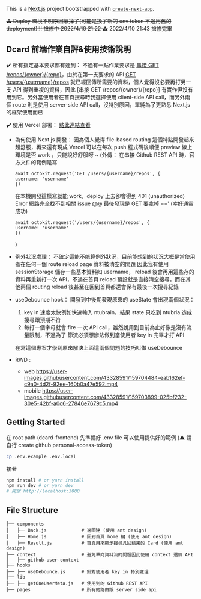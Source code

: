 This is a [Next.js](https://nextjs.org/) project bootstrapped with [`create-next-app`](https://github.com/vercel/next.js/tree/canary/packages/create-next-app).

~~⚠️ Deploy 環境不明原因壞掉了(可能是換了新的 env token 不適用舊的 deployment)!!! 搶修中 2022/4/10 21:22 ⚠️~~
2022/4/10 21:43 搶修完畢

## Dcard 前端作業自評&使用技術說明

✔️ 所有指定基本要求都有達到：
不過有一點作業要求是 [串接 GET /repos/{owner}/{repo}](https://docs.github.com/en/rest/reference/repos#get-a-repository)，由於在第一支要求的 API [GET /users/{username}/repos](https://docs.github.com/en/rest/reference/repos#list-repositories-for-a-user) 就已經回傳所需要的資料，個人覺得沒必要再打另一支 API 得到重複的資料，因此 [串接 GET /repos/{owner}/{repo}] 有實作但沒有用到它。另外當使用者在首頁搜尋時我選擇使用 client-side API call，而另外兩個 route 則是使用 server-side API call，沒特別原因，單純為了更熟悉 Next.js 的框架使用而已

✔️ 使用 Vercel 部署：
[點此連結查看](https://dcard-frontend-test.vercel.app/)

- 為何使用 Next.js 開發：
  因為個人覺得 file-based routing 這個特點開發起來超舒服，再來還有現成 Vercel 可以在每次 push 程式碼後順便 preview 線上環境是否 work ，只能說好舒服呀 ~
  (外傳：
  在串接 Github REST API 時，官方文件的範例是寫
  ```
  await octokit.request('GET /users/{username}/repos', {
  username: 'username'
  })
  ```
  在本機開發這樣寫就能 work，deploy 上去卻會得到 401 (unauthorized) Error
  網路完全找不到相關 issue @@
  最後發現是 GET 要拿掉 ==' (幸好通靈成功)
  ```
  await octokit.request('/users/{username}/repos', {
  username: 'username'
  })
  ```
  )
- 例外狀況處理：
  不確定這能不能算例外狀況，目前能想到的狀況大概是當使用者在任何一個 route reload page 資料被清空的問題
  因此我有使用 sessionStorage 儲存一些基本資料如 username，
  reload 後會再用這些存的資料再重新打一次 API，不過在首頁 reload 預設就是直接清空搜尋，而在其他兩個 routing reload 後甚至在回到首頁都還會保有最後一次搜尋紀錄
- useDebounce hook：
  開發到中後期發現原來的 useState 會出現兩個狀況：

  1. key in 速度太快例如快速輸入 ntubrain，結果 state 只吃到 ntubria 造成搜尋跟預期不符
  2. 每打一個字母就會 fire 一次 API call，雖然說用到目前為止好像是沒有流量限制，不過為了
     節流必須想辦法做到當使用者 key in 完畢才打 API

  在寫這個專案才學到原來解決上面這兩個問題的技巧叫做 useDebounce

- RWD :
  - web
    https://user-images.githubusercontent.com/43328591/159704484-eab162ef-c9a0-4d2f-92ee-160b0a47e592.mp4
  - mobile
    https://user-images.githubusercontent.com/43328591/159703899-025bf232-30e5-42bf-a0c6-27846e7679c5.mp4

## Getting Started

在 root path (dcard-frontend) 先準備好 .env file
可以使用提供好的範例
(⚠️ 請自行 create github personal-access-token)

```bash
cp .env.example .env.local
```

接著

```bash
npm install # or yarn install
npm run dev # or yarn dev
# 開啟 http://localhost:3000
```

## File Structure

```
├── components
│   ├── Back.js             # 返回建 (使用 ant design)
│   ├── Home.js             # 回到首頁 home 鍵 (使用 ant design)
│   ├── Result.js           # 首頁用來顯示搜尋凡回結果的 Card (使用 ant design)
├── context                 # 避免單向資料流的問題因此使用 context 這個 API
│   ├── github-user-context
├── hooks
├── ├── useDebounce.js      # 針對使用者 key in 特別處理
├── lib
├── ├── getOneUserMeta.js   # 使用到的 Github REST API
├── pages                   # 所有的路由跟 server side api
```
